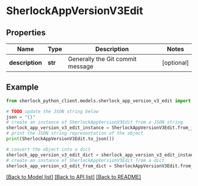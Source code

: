 # SherlockAppVersionV3Edit


## Properties

Name | Type | Description | Notes
------------ | ------------- | ------------- | -------------
**description** | **str** | Generally the Git commit message | [optional] 

## Example

```python
from sherlock_python_client.models.sherlock_app_version_v3_edit import SherlockAppVersionV3Edit

# TODO update the JSON string below
json = "{}"
# create an instance of SherlockAppVersionV3Edit from a JSON string
sherlock_app_version_v3_edit_instance = SherlockAppVersionV3Edit.from_json(json)
# print the JSON string representation of the object
print(SherlockAppVersionV3Edit.to_json())

# convert the object into a dict
sherlock_app_version_v3_edit_dict = sherlock_app_version_v3_edit_instance.to_dict()
# create an instance of SherlockAppVersionV3Edit from a dict
sherlock_app_version_v3_edit_from_dict = SherlockAppVersionV3Edit.from_dict(sherlock_app_version_v3_edit_dict)
```
[[Back to Model list]](../README.md#documentation-for-models) [[Back to API list]](../README.md#documentation-for-api-endpoints) [[Back to README]](../README.md)


